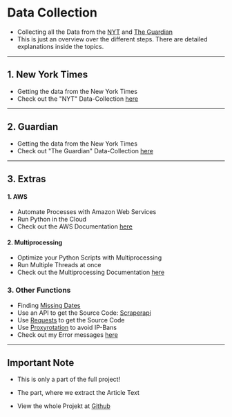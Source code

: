 # Data Collection

- Collecting all the Data from the [NYT](./NYT/) and [The Guardian](./Guardian/)
- This is just an overview over the different steps. There are detailed explanations inside the topics.

---

## 1. New York Times

- Getting the data from the New York Times
- Check out the "NYT" Data-Collection [here](./NYT/)

---

## 2. Guardian

- Getting the data from the New York Times
- Check out "The Guardian" Data-Collection [here](./Guardian/)

---

## 3. Extras

#### 1. AWS

- Automate Processes with Amazon Web Services
- Run Python in the Cloud
- Check out the AWS Documentation [here](./AWS/)

#### 2. Multiprocessing

- Optimize your Python Scripts with Multiprocessing
- Run Multiple Threads at once
- Check out the Multiprocessing Documentation [here](./Multiprocessing/)

### 3. Other Functions

- Finding [Missing Dates](./Missing-Files/)
- Use an API to get the Source Code: [Scraperapi](./Scraperapi/)
- Use [Requests](./Requests/) to get the Source Code
- Use [Proxyrotation](./Proxyrotation/) to avoid IP-Bans
- Check out my Error messages [here](./Errors/)

---

## Important Note

- This is only a part of the full project!

- The part, where we extract the Article Text

- View the whole Projekt at [Github](https://github.com/AdminL3/Jugend-Forscht/)
